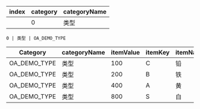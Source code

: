 |index | category | categoryName|
|------|----------|-------------|
    |0| 类型 | OA_DEMO_TYPE |



    0 | 类型 | OA_DEMO_TYPE

| Category | categoryName | itemValue | itemKey | itemName | itemSeq |
|----------------------|--------------|-----------|---------|------|---------|
|OA_DEMO_TYPE|类型|100|C|铅|100|
|OA_DEMO_TYPE|类型|200|B|铁|200|
|OA_DEMO_TYPE|类型|400|A|黄|400|
|OA_DEMO_TYPE|类型|800|S|白|800|






